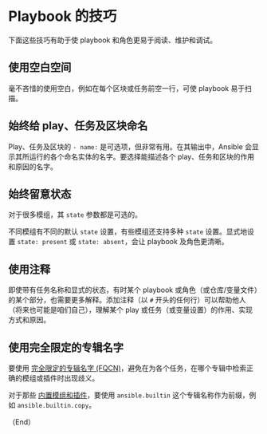 # Playbook 的技巧

下面这些技巧有助于使 playbook 和角色更易于阅读、维护和调试。


## 使用空白空间

毫不吝惜的使用空白，例如在每个区块或任务前空一行，可使 playbook 易于扫描。


## 始终给 play、任务及区块命名

Play、任务及区块的 `- name:` 是可选项，但非常有用。在其输出中，Ansible 会显示其所运行的各个命名实体的名字。要选择能描述各个 play、任务和区块的作用和原因的名字。


## 始终留意状态

对于很多模组，其 `state` 参数都是可选的。

不同模组有不同的默认 `state` 设置，有些模组还支持多种 `state` 设置。显式地设置 `state: present` 或 `state: absent`，会让 playbook 及角色更清晰。


## 使用注释


即使带有任务名称和显式的状态，有时某个 playbook 或角色（或仓库/变量文件）的某个部分，也需要更多解释。添加注释（以 `#` 开头的任何行）可以帮助他人（将来也可能是咱们自己），理解某个 play 或任务（或变量设置）的作用、实现方式和原因。


## 使用完全限定的专辑名字

要使用 [完全限定的专辑名字 (FQCN)](https://docs.ansible.com/ansible/latest/reference_appendices/glossary.html#term-Fully-Qualified-Collection-Name-FQCN)，避免在为各个任务，在哪个专辑中检索正确的模组或插件时出现歧义。

对于那些 [内置模组和插件](https://docs.ansible.com/ansible/latest/collections/ansible/builtin/index.html#plugin-index)，要使用 `ansible.builtin` 这个专辑名称作为前缀，例如 `ansible.builtin.copy`。


（End）


